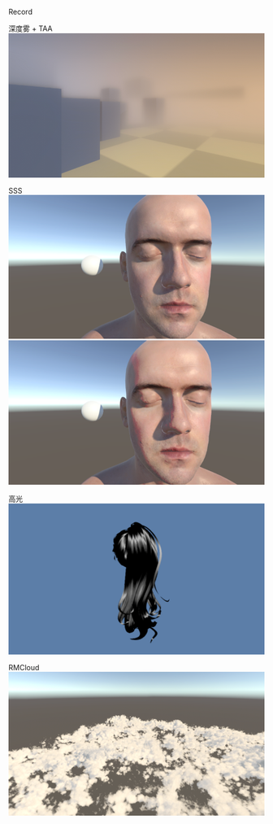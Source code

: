 Record

深度雾 + TAA
![img.png](img.png)

SSS
![img_1.png](img_1.png)
![img_2.png](img_2.png)

高光
![Alt text](image-1.png)

RMCloud
![img_3.png](img_3.png)
